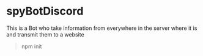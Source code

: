 # spyBotDiscord
This is a Bot who take information from everywhere in the server where it is and transmit them to a website

>npm init

